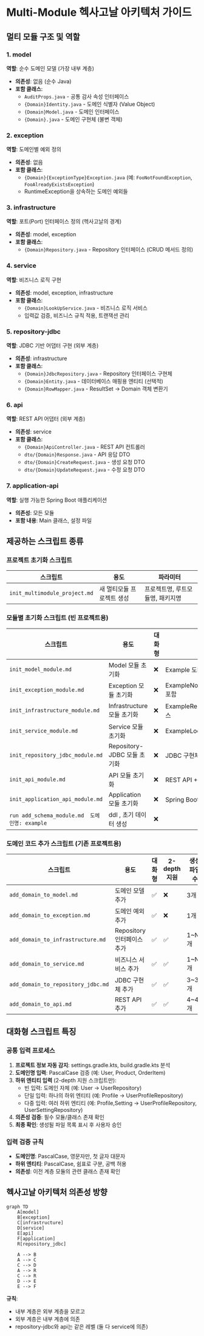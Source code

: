 # Multi-Module 헥사고날 아키텍처 가이드

## 멀티 모듈 구조 및 역할

### 1. model
**역할**: 순수 도메인 모델 (가장 내부 계층)
- **의존성**: 없음 (순수 Java)
- **포함 클래스**:
  - `AuditProps.java` - 공통 감사 속성 인터페이스
  - `{Domain}Identity.java` - 도메인 식별자 (Value Object)
  - `{Domain}Model.java` - 도메인 인터페이스
  - `{Domain}.java` - 도메인 구현체 (불변 객체)

### 2. exception
**역할**: 도메인별 예외 정의
- **의존성**: 없음
- **포함 클래스**:
  - `{Domain}{ExceptionType}Exception.java` (예: `FooNotFoundException`, `FooAlreadyExistsException`)
  - RuntimeException을 상속하는 도메인 예외들

### 3. infrastructure
**역할**: 포트(Port) 인터페이스 정의 (헥사고날의 경계)
- **의존성**: model, exception
- **포함 클래스**:
  - `{Domain}Repository.java` - Repository 인터페이스 (CRUD 메서드 정의)

### 4. service
**역할**: 비즈니스 로직 구현
- **의존성**: model, exception, infrastructure
- **포함 클래스**:
  - `{Domain}LookUpService.java` - 비즈니스 로직 서비스
  - 입력값 검증, 비즈니스 규칙 적용, 트랜잭션 관리

### 5. repository-jdbc
**역할**: JDBC 기반 어댑터 구현 (외부 계층)
- **의존성**: infrastructure
- **포함 클래스**:
  - `{Domain}JdbcRepository.java` - Repository 인터페이스 구현체
  - `{Domain}Entity.java` - 데이터베이스 매핑용 엔티티 (선택적)
  - `{Domain}RowMapper.java` - ResultSet → Domain 객체 변환기

### 6. api
**역할**: REST API 어댑터 (외부 계층)
- **의존성**: service
- **포함 클래스**:
  - `{Domain}ApiController.java` - REST API 컨트롤러
  - `dto/{Domain}Response.java` - API 응답 DTO
  - `dto/{Domain}CreateRequest.java` - 생성 요청 DTO
  - `dto/{Domain}UpdateRequest.java` - 수정 요청 DTO

### 7. application-api
**역할**: 실행 가능한 Spring Boot 애플리케이션
- **의존성**: 모든 모듈
- **포함 내용**: Main 클래스, 설정 파일

## 제공하는 스크립트 종류

### 프로젝트 초기화 스크립트
| 스크립트 | 용도 | 파라미터 |
|---------|------|----------|
| `init_multimodule_project.md` | 새 멀티모듈 프로젝트 생성 | 프로젝트명, 루트모듈명, 패키지명 |

### 모듈별 초기화 스크립트 (빈 프로젝트용)
| 스크립트                                      | 용도                     | 대화형 | 비고 |
|-------------------------------------------|------------------------|--------|------|
| `init_model_module.md`                    | Model 모듈 초기화           | ❌ | Example 도메인 포함 |
| `init_exception_module.md`                | Exception 모듈 초기화       | ❌ | ExampleNotFoundException 포함 |
| `init_infrastructure_module.md`           | Infrastructure 모듈 초기화  | ❌ | ExampleRepository 인터페이스 |
| `init_service_module.md`                  | Service 모듈 초기화         | ❌ | ExampleLookUpService |
| `init_repository_jdbc_module.md`          | Repository-JDBC 모듈 초기화 | ❌ | JDBC 구현체들 |
| `init_api_module.md`                      | API 모듈 초기화             | ❌ | REST API + DTO들 |
| `init_application_api_module.md`          | Application 모듈 초기화     | ❌ | Spring Boot 메인 클래스 |
| `run add_schema_module.md  도메인명: example` | ddl , 초기 데이터 생성        | ❌ |  |


### 도메인 코드 추가 스크립트 (기존 프로젝트용)
| 스크립트 | 용도 | 대화형 | 2-depth 지원 | 생성 파일 수 |
|---------|------|--------|-------------|-------------|
| `add_domain_to_model.md` | 도메인 모델 추가 | ✅ | ❌ | 3개 |
| `add_domain_to_exception.md` | 도메인 예외 추가 | ✅ | ❌ | 1개 |
| `add_domain_to_infrastructure.md` | Repository 인터페이스 추가 | ✅ | ✅ | 1~N개 |
| `add_domain_to_service.md` | 비즈니스 서비스 추가 | ✅ | ✅ | 1~N개 |
| `add_domain_to_repository_jdbc.md` | JDBC 구현체 추가 | ✅ | ✅ | 3~3N개 |
| `add_domain_to_api.md` | REST API 추가 | ✅ | ✅ | 4~4N개 |

## 대화형 스크립트 특징

### 공통 입력 프로세스
1. **프로젝트 정보 자동 감지**: settings.gradle.kts, build.gradle.kts 분석
2. **도메인명 입력**: PascalCase 검증 (예: User, Product, OrderItem)
3. **하위 엔티티 입력** (2-depth 지원 스크립트만):
   - 빈 입력: 도메인 자체 (예: User → UserRepository)
   - 단일 입력: 하나의 하위 엔티티 (예: Profile → UserProfileRepository)
   - 다중 입력: 여러 하위 엔티티 (예: Profile,Setting → UserProfileRepository, UserSettingRepository)
4. **의존성 검증**: 필수 모듈/클래스 존재 확인
5. **최종 확인**: 생성될 파일 목록 표시 후 사용자 승인

### 입력 검증 규칙
- **도메인명**: PascalCase, 영문자만, 첫 글자 대문자
- **하위 엔티티**: PascalCase, 쉼표로 구분, 공백 허용
- **의존성**: 이전 계층 모듈의 관련 클래스 존재 확인

## 헥사고날 아키텍처 의존성 방향

```mermaid
graph TD
    A[model]
    B[exception]
    C[infrastructure]
    D[service]
    E[api]
    F[application]
    R[repository_jdbc]

    A --> B
    A --> C
    C --> D
    A --> R
    C --> R
    D --> E
    E --> F
```

**규칙**:
- 내부 계층은 외부 계층을 모르고
- 외부 계층은 내부 계층에 의존
- repository-jdbc와 api는 같은 레벨 (둘 다 service에 의존)